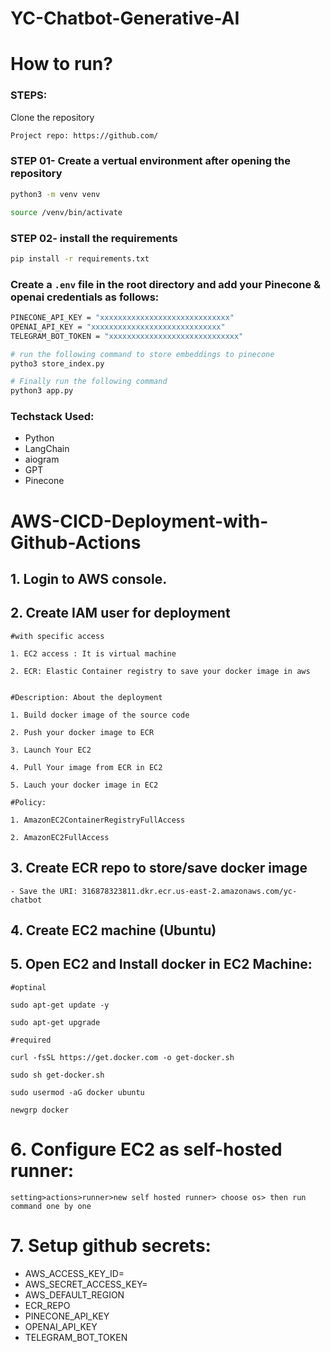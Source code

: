# YC-Chatbot-Generative-AI


# How to run?
### STEPS:

Clone the repository

```bash
Project repo: https://github.com/
```
### STEP 01- Create a vertual environment after opening the repository

```bash
python3 -m venv venv
```

```bash
source /venv/bin/activate
```


### STEP 02- install the requirements
```bash
pip install -r requirements.txt
```


### Create a `.env` file in the root directory and add your Pinecone & openai credentials as follows:

```bash
PINECONE_API_KEY = "xxxxxxxxxxxxxxxxxxxxxxxxxxxxx"
OPENAI_API_KEY = "xxxxxxxxxxxxxxxxxxxxxxxxxxxxx"
TELEGRAM_BOT_TOKEN = "xxxxxxxxxxxxxxxxxxxxxxxxxxxxx"
```


```bash
# run the following command to store embeddings to pinecone
pytho3 store_index.py
```

```bash
# Finally run the following command
python3 app.py
```


### Techstack Used:

- Python
- LangChain
- aiogram
- GPT
- Pinecone


# AWS-CICD-Deployment-with-Github-Actions

## 1. Login to AWS console.

## 2. Create IAM user for deployment

	#with specific access

	1. EC2 access : It is virtual machine

	2. ECR: Elastic Container registry to save your docker image in aws


	#Description: About the deployment

	1. Build docker image of the source code

	2. Push your docker image to ECR

	3. Launch Your EC2 

	4. Pull Your image from ECR in EC2

	5. Lauch your docker image in EC2

	#Policy:

	1. AmazonEC2ContainerRegistryFullAccess

	2. AmazonEC2FullAccess

	
## 3. Create ECR repo to store/save docker image
    - Save the URI: 316878323811.dkr.ecr.us-east-2.amazonaws.com/yc-chatbot

	
## 4. Create EC2 machine (Ubuntu) 

## 5. Open EC2 and Install docker in EC2 Machine:
	
	
	#optinal

	sudo apt-get update -y

	sudo apt-get upgrade
	
	#required

	curl -fsSL https://get.docker.com -o get-docker.sh

	sudo sh get-docker.sh

	sudo usermod -aG docker ubuntu

	newgrp docker
	
# 6. Configure EC2 as self-hosted runner:
    setting>actions>runner>new self hosted runner> choose os> then run command one by one


# 7. Setup github secrets:

   - AWS_ACCESS_KEY_ID= 
   - AWS_SECRET_ACCESS_KEY=
   - AWS_DEFAULT_REGION
   - ECR_REPO
   - PINECONE_API_KEY
   - OPENAI_API_KEY
   - TELEGRAM_BOT_TOKEN


    


